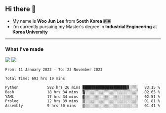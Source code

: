 ## Hi there 👋

- My name is **Woo Jun Lee** from **South Korea 🇰🇷**
- I'm currently pursuing my Master's degree in **Industrial Engineering** at **Korea University**

---

### What I've made

<a href="https://share.streamlit.io/tomtom1103/kuiai_hackathon_2022/main/JL_app.py"><img src="https://img.shields.io/badge/Journey Lee-161B22?style=for-the-badge&logo=streamlit&logoColor=FF4B4B"/></a> <a href="https://jeon-100.github.io/Dangzang/"><img src="https://img.shields.io/badge/당신을 위한 장학금, 당장!-161B22?style=for-the-badge&logo=react&logoColor=#61DAFB"/></a>

<!--START_SECTION:waka-->

```txt
From: 11 January 2022 - To: 23 November 2023

Total Time: 693 hrs 19 mins

Python             582 hrs 26 mins ████████████████████▓░░░░   83.15 %
Bash               18 hrs 34 mins  ▓░░░░░░░░░░░░░░░░░░░░░░░░   02.65 %
YAML               17 hrs 34 mins  ▓░░░░░░░░░░░░░░░░░░░░░░░░   02.51 %
Prolog             12 hrs 39 mins  ▒░░░░░░░░░░░░░░░░░░░░░░░░   01.81 %
Assembly           9 hrs 50 mins   ▒░░░░░░░░░░░░░░░░░░░░░░░░   01.41 %
```

<!--END_SECTION:waka-->
